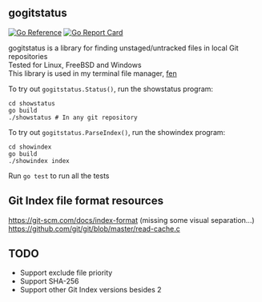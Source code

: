 ## gogitstatus

[![Go Reference](https://pkg.go.dev/badge/github.com/kivattt/gogitstatus.svg)](https://pkg.go.dev/github.com/kivattt/gogitstatus)
[![Go Report Card](https://goreportcard.com/badge/github.com/kivattt/gogitstatus)](https://goreportcard.com/report/github.com/kivattt/gogitstatus)

gogitstatus is a library for finding unstaged/untracked files in local Git repositories\
Tested for Linux, FreeBSD and Windows\
This library is used in my terminal file manager, [fen](https://github.com/kivattt/fen)

To try out `gogitstatus.Status()`, run the showstatus program:
```console
cd showstatus
go build
./showstatus # In any git repository
```

To try out `gogitstatus.ParseIndex()`, run the showindex program:
```console
cd showindex
go build
./showindex index
```

Run `go test` to run all the tests

## Git Index file format resources
https://git-scm.com/docs/index-format (missing some visual separation...)\
https://github.com/git/git/blob/master/read-cache.c

## TODO
- Support exclude file priority
- Support SHA-256
- Support other Git Index versions besides 2
